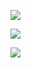 ![](https://thumbs.gfycat.com/NextFearlessBullmastiff-size_restricted.gif)

![](https://gfycat.com/gifs/detail/WanSelfassuredKoalabear)

![](https://thumbs.gfycat.com/ImportantGraciousDrongo-size_restricted.gif)